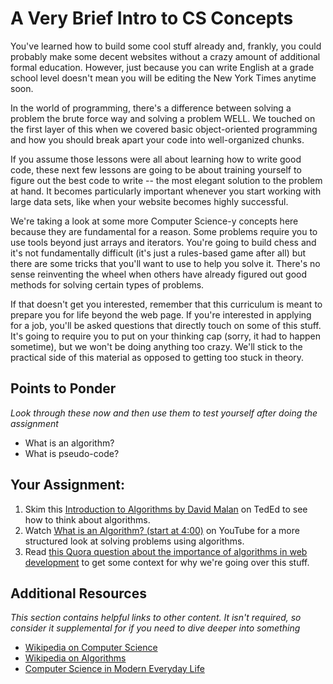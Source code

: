 # A Very Brief Intro to CS Concepts
<!-- *Estimated Time: 1 hr* -->

You've learned how to build some cool stuff already and, frankly, you could probably make some decent websites without a crazy amount of additional formal education.  However, just because you can write English at a grade school level doesn't mean you will be editing the New York Times anytime soon.

In the world of programming, there's a difference between solving a problem the brute force way and solving a problem WELL.  We touched on the first layer of this when we covered basic object-oriented programming and how you should break apart your code into well-organized chunks.  

If you assume those lessons were all about learning how to write good code, these next few lessons are going to be about training yourself to figure out the best code to write -- the most elegant solution to the problem at hand.  It becomes particularly important whenever you start working with large data sets, like when your website becomes highly successful.

We're taking a look at some more Computer Science-y concepts here because they are fundamental for a reason.  Some problems require you to use tools beyond just arrays and iterators.  You're going to build chess and it's not fundamentally difficult (it's just a rules-based game after all) but there are some tricks that you'll want to use to help you solve it.  There's no sense reinventing the wheel when others have already figured out good methods for solving certain types of problems.

If that doesn't get you interested, remember that this curriculum is meant to prepare you for life beyond the web page.  If you're interested in applying for a job, you'll be asked questions that directly touch on some of this stuff.  It's going to require you to put on your thinking cap (sorry, it had to happen sometime), but we won't be doing anything too crazy.  We'll stick to the practical side of this material as opposed to getting too stuck in theory.

## Points to Ponder

*Look through these now and then use them to test yourself after doing the assignment*


* What is an algorithm?
* What is pseudo-code?

## Your Assignment:

1. Skim this [Introduction to Algorithms by David Malan](http://ed.ted.com/lessons/your-brain-can-solve-algorithms-david-j-malan) on TedEd to see how to think about algorithms.
2. Watch [What is an Algorithm? (start at 4:00)](http://www.youtube.com/watch?v=87uzB76-C0c) on YouTube for a more structured look at solving problems using algorithms.
3. Read [this Quora question about the importance of algorithms in web development](http://www.quora.com/Algorithms/What-is-the-importance-of-algorithms-in-web-development) to get some context for why we're going over this stuff.

## Additional Resources

*This section contains helpful links to other content. It isn't required, so consider it supplemental for if you need to dive deeper into something*


* [Wikipedia on Computer Science](http://en.wikipedia.org/wiki/Computer_science)
* [Wikipedia on Algorithms](http://en.wikipedia.org/wiki/Algorithm)
* [Computer Science in Modern Everyday Life](http://pgbovine.net/computer-science.htm)

